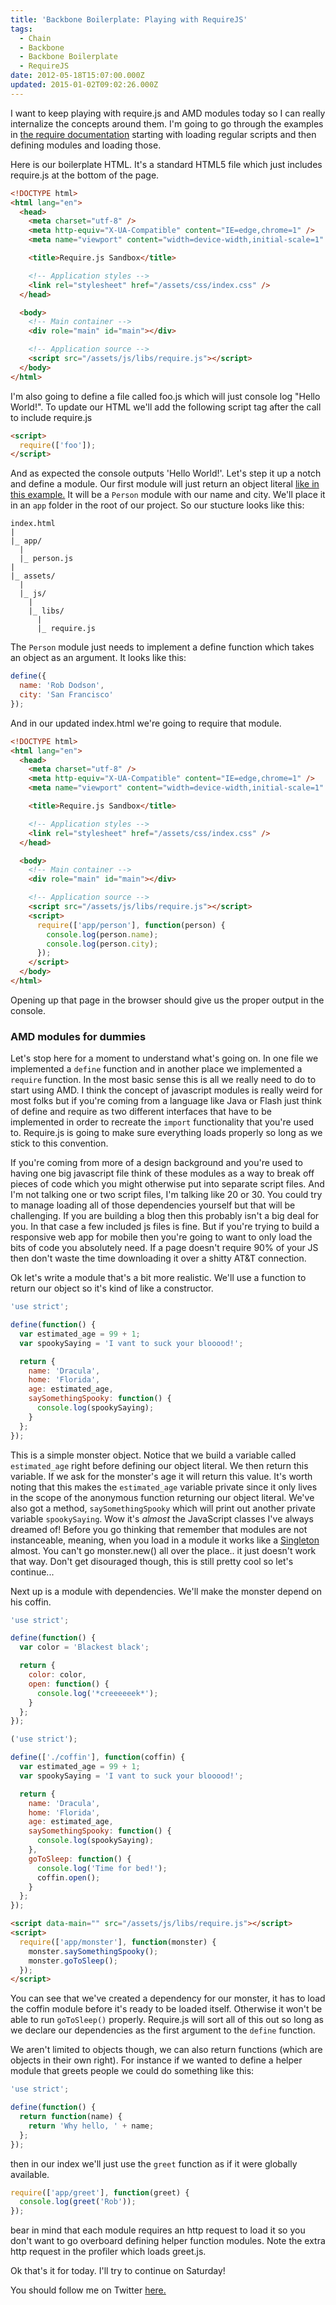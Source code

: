 ```yaml
---
title: 'Backbone Boilerplate: Playing with RequireJS'
tags:
  - Chain
  - Backbone
  - Backbone Boilerplate
  - RequireJS
date: 2012-05-18T15:07:00.000Z
updated: 2015-01-02T09:02:26.000Z
---
```


I want to keep playing with require.js and AMD modules today so I can really internalize the concepts around them. I'm going to go through the examples in [the require documentation](http://requirejs.org/docs/api.html#jsfiles) starting with loading regular scripts and then defining modules and loading those.

Here is our boilerplate HTML. It's a standard HTML5 file which just includes require.js at the bottom of the page.

```html
<!DOCTYPE html>
<html lang="en">
  <head>
    <meta charset="utf-8" />
    <meta http-equiv="X-UA-Compatible" content="IE=edge,chrome=1" />
    <meta name="viewport" content="width=device-width,initial-scale=1" />

    <title>Require.js Sandbox</title>

    <!-- Application styles -->
    <link rel="stylesheet" href="/assets/css/index.css" />
  </head>

  <body>
    <!-- Main container -->
    <div role="main" id="main"></div>

    <!-- Application source -->
    <script src="/assets/js/libs/require.js"></script>
  </body>
</html>
```

I'm also going to define a file called foo.js which will just console log "Hello World!". To update our HTML we'll add the following script tag after the call to include require.js

```html
<script>
  require(['foo']);
</script>
```

And as expected the console outputs 'Hello World!'. Let's step it up a notch and define a module. Our first module will just return an object literal [like in this example.](http://requirejs.org/docs/api.html#defsimple) It will be a `Person` module with our name and city. We'll place it in an `app` folder in the root of our project. So our stucture looks like this:

```
index.html
|
|_ app/
  |
  |_ person.js
|
|_ assets/
  |
  |_ js/
    |
    |_ libs/
      |
      |_ require.js
```

The `Person` module just needs to implement a define function which takes an object as an argument. It looks like this:

```js
define({
  name: 'Rob Dodson',
  city: 'San Francisco'
});
```

And in our updated index.html we're going to require that module.

```html
<!DOCTYPE html>
<html lang="en">
  <head>
    <meta charset="utf-8" />
    <meta http-equiv="X-UA-Compatible" content="IE=edge,chrome=1" />
    <meta name="viewport" content="width=device-width,initial-scale=1" />

    <title>Require.js Sandbox</title>

    <!-- Application styles -->
    <link rel="stylesheet" href="/assets/css/index.css" />
  </head>

  <body>
    <!-- Main container -->
    <div role="main" id="main"></div>

    <!-- Application source -->
    <script src="/assets/js/libs/require.js"></script>
    <script>
      require(['app/person'], function(person) {
        console.log(person.name);
        console.log(person.city);
      });
    </script>
  </body>
</html>
```

Opening up that page in the browser should give us the proper output in the console.

### AMD modules for dummies

Let's stop here for a moment to understand what's going on. In one file we implemented a `define` function and in another place we implemented a `require` function. In the most basic sense this is all we really need to do to start using AMD. I think the concept of javascript modules is really weird for most folks but if you're coming from a language like Java or Flash just think of define and require as two different interfaces that have to be implemented in order to recreate the `import` functionality that you're used to. Require.js is going to make sure everything loads properly so long as we stick to this convention.

If you're coming from more of a design background and you're used to having one big javascript file think of these modules as a way to break off pieces of code which you might otherwise put into separate script files. And I'm not talking one or two script files, I'm talking like 20 or 30. You could try to manage loading all of those dependencies yourself but that will be challenging. If you are building a blog then this probably isn't a big deal for you. In that case a few included js files is fine. But if you're trying to build a responsive web app for mobile then you're going to want to only load the bits of code you absolutely need. If a page doesn't require 90% of your JS then don't waste the time downloading it over a shitty AT&T connection.

Ok let's write a module that's a bit more realistic. We'll use a function to return our object so it's kind of like a constructor.

```js
'use strict';

define(function() {
  var estimated_age = 99 + 1;
  var spookySaying = 'I vant to suck your blooood!';

  return {
    name: 'Dracula',
    home: 'Florida',
    age: estimated_age,
    saySomethingSpooky: function() {
      console.log(spookySaying);
    }
  };
});
```

This is a simple monster object. Notice that we build a variable called `estimated_age` right before defining our object literal. We then return this variable. If we ask for the monster's age it will return this value. It's worth noting that this makes the `estimated_age` variable private since it only lives in the scope of the anonymous function returning our object literal. We've also got a method, `saySomethingSpooky` which will print out another private variable `spookySaying`. Wow it's _almost_ the JavaScript classes I've always dreamed of! Before you go thinking that remember that modules are not instanceable, meaning, when you load in a module it works like a [Singleton](http://en.wikipedia.org/wiki/Singleton_pattern) almost. You can't go monster.new() all over the place.. it just doesn't work that way. Don't get disouraged though, this is still pretty cool so let's continue...

Next up is a module with dependencies. We'll make the monster depend on his coffin.

```js
'use strict';

define(function() {
  var color = 'Blackest black';

  return {
    color: color,
    open: function() {
      console.log('*creeeeeek*');
    }
  };
});

('use strict');

define(['./coffin'], function(coffin) {
  var estimated_age = 99 + 1;
  var spookySaying = 'I vant to suck your blooood!';

  return {
    name: 'Dracula',
    home: 'Florida',
    age: estimated_age,
    saySomethingSpooky: function() {
      console.log(spookySaying);
    },
    goToSleep: function() {
      console.log('Time for bed!');
      coffin.open();
    }
  };
});
```

```html
<script data-main="" src="/assets/js/libs/require.js"></script>
<script>
  require(['app/monster'], function(monster) {
    monster.saySomethingSpooky();
    monster.goToSleep();
  });
</script>
```

You can see that we've created a dependency for our monster, it has to load the coffin module before it's ready to be loaded itself. Otherwise it won't be able to run `goToSleep()` properly. Require.js will sort all of this out so long as we declare our dependencies as the first argument to the `define` function.

We aren't limited to objects though, we can also return functions (which are objects in their own right). For instance if we wanted to define a helper module that greets people we could do something like this:

```js
'use strict';

define(function() {
  return function(name) {
    return 'Why hello, ' + name;
  };
});
```

then in our index we'll just use the `greet` function as if it were globally available.

```js
require(['app/greet'], function(greet) {
  console.log(greet('Rob'));
});
```

bear in mind that each module requires an http request to load it so you don't want to go overboard defining helper function modules. Note the extra http request in the profiler which loads greet.js.

Ok that's it for today. I'll try to continue on Saturday!

You should follow me on Twitter [here.](http://twitter.com/rob_dodson)

